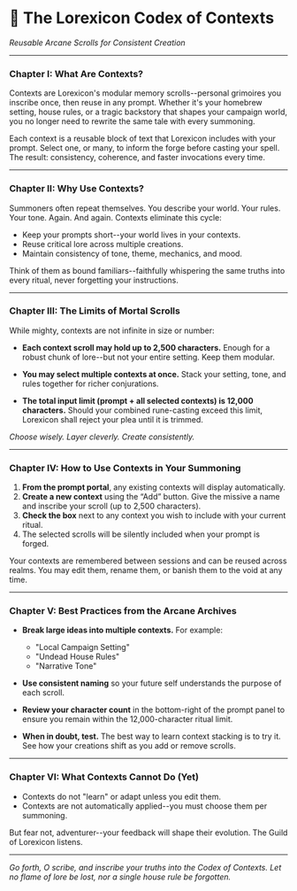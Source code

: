 # **📜 The Lorexicon Codex of Contexts**

_Reusable Arcane Scrolls for Consistent Creation_

---

### Chapter I: What Are Contexts?

Contexts are Lorexicon's modular memory scrolls--personal grimoires you inscribe once, then reuse in any prompt. Whether it's your homebrew setting, house rules, or a tragic backstory that shapes your campaign world, you no longer need to rewrite the same tale with every summoning.

Each context is a reusable block of text that Lorexicon includes with your prompt. Select one, or many, to inform the forge before casting your spell. The result: consistency, coherence, and faster invocations every time.

---

### Chapter II: Why Use Contexts?

Summoners often repeat themselves. You describe your world. Your rules. Your tone. Again. And again. Contexts eliminate this cycle:

- Keep your prompts short--your world lives in your contexts.
- Reuse critical lore across multiple creations.
- Maintain consistency of tone, theme, mechanics, and mood.

Think of them as bound familiars--faithfully whispering the same truths into every ritual, never forgetting your instructions.

---

### Chapter III: The Limits of Mortal Scrolls

While mighty, contexts are not infinite in size or number:

- **Each context scroll may hold up to 2,500 characters.**
  Enough for a robust chunk of lore--but not your entire setting. Keep them modular.

- **You may select multiple contexts at once.**
  Stack your setting, tone, and rules together for richer conjurations.

- **The total input limit (prompt + all selected contexts) is 12,000 characters.**
  Should your combined rune-casting exceed this limit, Lorexicon shall reject your plea until it is trimmed.

_Choose wisely. Layer cleverly. Create consistently._

---

### Chapter IV: How to Use Contexts in Your Summoning

1. **From the prompt portal**, any existing contexts will display automatically.
2. **Create a new context** using the “Add” button. Give the missive a name and inscribe your scroll (up to 2,500 characters).
3. **Check the box** next to any context you wish to include with your current ritual.
4. The selected scrolls will be silently included when your prompt is forged.

Your contexts are remembered between sessions and can be reused across realms. You may edit them, rename them, or banish them to the void at any time.

---

### Chapter V: Best Practices from the Arcane Archives

- **Break large ideas into multiple contexts.** For example:

  - "Local Campaign Setting"
  - "Undead House Rules"
  - "Narrative Tone"

- **Use consistent naming** so your future self understands the purpose of each scroll.

- **Review your character count** in the bottom-right of the prompt panel to ensure you remain within the 12,000-character ritual limit.

- **When in doubt, test.** The best way to learn context stacking is to try it. See how your creations shift as you add or remove scrolls.

---

### Chapter VI: What Contexts Cannot Do (Yet)

- Contexts do not "learn" or adapt unless you edit them.
- Contexts are not automatically applied--you must choose them per summoning.

But fear not, adventurer--your feedback will shape their evolution. The Guild of Lorexicon listens.

---

_Go forth, O scribe, and inscribe your truths into the Codex of Contexts. Let no flame of lore be lost, nor a single house rule be forgotten._
